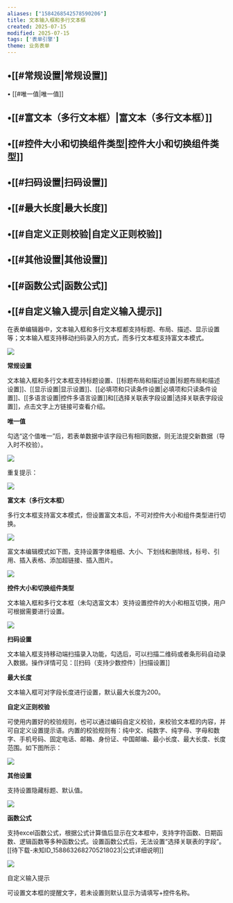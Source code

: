 ```yaml
---
aliases: ["1584268542578590206"]
title: 文本输入框和多行文本框
created: 2025-07-15
modified: 2025-07-15
tags: ['表单引擎']
theme: 业务表单
---
```


## •[[#常规设置|常规设置]]

﻿• [[#唯一值|唯一值]]

## •[[#富文本（多行文本框）|富文本（多行文本框）]]

## •[[#控件大小和切换组件类型|控件大小和切换组件类型]]

## •[[#扫码设置|扫码设置]]

## •[[#最大长度|最大长度]]

## •[[#自定义正则校验|自定义正则校验]]

## •[[#其他设置|其他设置]]

## •[[#函数公式|函数公式]]

## •[[#自定义输入提示|自定义输入提示]]

在表单编辑器中，文本输入框和多行文本框都支持标题、布局、描述、显示设置等；文本输入框支持移动扫码录入的方式，而多行文本框支持富文本模式。

![](https://myhelpdoc.oss-cn-heyuan.aliyuncs.com/mdimages/02235befd6a6cced6145b3ee5a958727.jpg)

**常规设置**

‍文本输入框和多行文本框支持标题设置、[[标题布局和描述设置|标题布局和描述设置]]、[[显示设置|显示设置]]、[[必填项和只读条件设置|必填项和只读条件设置]]、[[多语言设置|控件多语言设置]]和[[选择关联表字段设置|选择关联表字段设置]]，点击文字上方链接可查看介绍。

**唯一值**

勾选“这个值唯一”后，若表单数据中该字段已有相同数据，则无法提交新数据（导入时不校验）。

![](https://myhelpdoc.oss-cn-heyuan.aliyuncs.com/mdimages/f1ef5e6993d0324b882611c118fcf28f.jpg)

重复提示：

![](https://myhelpdoc.oss-cn-heyuan.aliyuncs.com/mdimages/68e372294e9539eda662795d8f50d90c.jpg)

**富文本（多行文本框）**

多行文本框支持富文本模式，但设置富文本后，不可对控件大小和组件类型进行切换。

![](https://myhelpdoc.oss-cn-heyuan.aliyuncs.com/mdimages/290f737bd5b2fd75471c3fb9503d09f4.jpg)

富文本编辑模式如下图，支持设置字体粗细、大小、下划线和删除线，标号、引用、插入表格、添加超链接、插入图片。

![](https://myhelpdoc.oss-cn-heyuan.aliyuncs.com/mdimages/78553604d5d539e22992690fb4cf7f3a.jpg)

**控件大小和切换组件类型**

文本输入框和多行文本框（未勾选富文本）支持设置控件的大小和相互切换，用户可根据需要进行设置。

![](https://myhelpdoc.oss-cn-heyuan.aliyuncs.com/mdimages/14246bca57a4d19b11b025abd840b444.jpg)

**扫码设置**

文本输入框支持移动端扫描录入功能，勾选后，可以扫描二维码或者条形码自动录入数据。操作详情可见：[[扫码（支持少数控件）|扫描设置]]

**最大长度**

文本输入框可对字段长度进行设置，默认最大长度为200。

**自定义正则校验**

可使用内置好的校验规则，也可以通过编码自定义校验，来校验文本框的内容，并可自定义设置提示语。内置的校验规则有：纯中文、纯数字、纯字母、字母和数字、手机号码、固定电话、邮箱、身份证、中国邮编、最小长度、最大长度、长度范围。如下图所示：

![](https://myhelpdoc.oss-cn-heyuan.aliyuncs.com/mdimages/e9461aa56b73eb75872f991ffdc15392.jpg)

**其他设置**

支持设置隐藏标题、默认值。

![](https://myhelpdoc.oss-cn-heyuan.aliyuncs.com/mdimages/e11ad48d74dfbc5b2be5fc47da5c738f.jpg)

**函数公式**

支持excel函数公式，根据公式计算值后显示在文本框中，支持字符函数、日期函数、逻辑函数等多种函数公式。设置函数公式后，无法设置“选择关联表的字段”。[[待下载-未知ID_1588632682705218023|公式详细说明]]

![](https://myhelpdoc.oss-cn-heyuan.aliyuncs.com/mdimages/e643f56df9f3417e5a105dca9ce143e3.jpg)

自定义输入提示

可设置文本框的提醒文字，若未设置则默认显示为请填写+控件名称。

